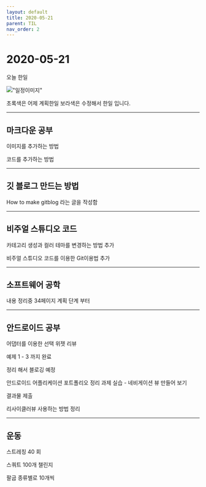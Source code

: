 ```yaml
---
layout: default
title: 2020-05-21
parent: TIL
nav_order: 2
---
```

# 2020-05-21
오늘 한일

!["일정이미지"](https://github.com/C0deWave/C0deWave.github.io/blob/master/image/200521/%EC%8A%A4%ED%81%AC%EB%A6%B0%EC%83%B7%202020-05-22%20%EC%98%A4%EC%A0%84%2012.07.38.png?raw=true)

초록색은 어제 계획한일 보라색은 수정해서 한일 입니다.

---

## 마크다운 공부

이미지를 추가하는 방법

코드를 추가하는 방법

---

## 깃 블로그 만드는 방법

How to make gitblog 라는 글을 작성함

---

## 비주얼 스튜디오 코드

카테고리 생성과 컬러 테마를 변경하는 방법 추가

비주얼 스튜디오 코드를 이용한 Git이용법 추가

---

## 소프트웨어 공학

내용 정리중 34페이지 계획 단계 부터

---

## 안드로이드 공부

어댑터를 이용한 선택 위젯 리뷰

예제 1 - 3 까지 완료

정리 해서 블로깅 예정

안드로이드 어플리케이션 포트폴리오 정리 과제 실습 - 네비게이션 뷰 만들어 보기 

결과물 제출

리사이클러뷰 사용하는 방법 정리

---

## 운동

스트레칭 40 회

스쿼트 100개 챌린지

팔굽 종류별로 10개씩
